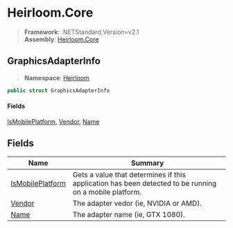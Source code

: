 # Heirloom.Core

> **Framework**: .NETStandard,Version=v2.1  
> **Assembly**: [Heirloom.Core][0]  

## GraphicsAdapterInfo

> **Namespace**: [Heirloom][0]  

```cs
public struct GraphicsAdapterInfo
```

#### Fields

[IsMobilePlatform][1], [Vendor][2], [Name][3]

## Fields

| Name                  | Summary                                                                                                |
|-----------------------|--------------------------------------------------------------------------------------------------------|
| [IsMobilePlatform][1] | Gets a value that determines if this application has been detected to be running on a mobile platform. |
| [Vendor][2]           | The adapter vedor (ie, NVIDIA or AMD).                                                                 |
| [Name][3]             | The adapter name (ie, GTX 1080).                                                                       |

[0]: ../../Heirloom.Core.md
[1]: GraphicsAdapterInfo/IsMobilePlatform.md
[2]: GraphicsAdapterInfo/Vendor.md
[3]: GraphicsAdapterInfo/Name.md
